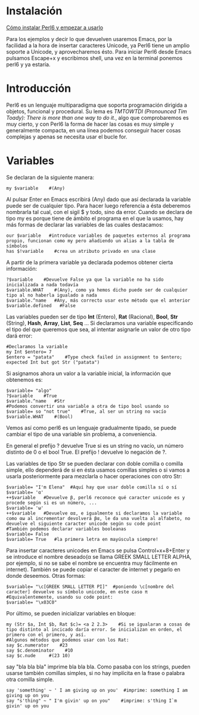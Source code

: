 # Instalación
[Cómo instalar Perl6 y empezar a usarlo](http://rakudo.org/how-to-get-rakudo/)

Para los ejemplos y decir lo que devuelven usaremos Emacs, por la facilidad a la hora de insertar caracteres Unicode, ya Perl6 tiene un amplio soporte a Unicode, y aprovecharemos ésto. Para iniciar Perl6 desde Emacs pulsamos Escape+x y escribimos shell, una vez en la terminal ponemos perl6 y ya estaría.

# Introducción
Perl6 es un lenguaje multiparadigma que soporta programación dirigida a objetos, funcional y procedural. Su lema es *TMTOWTDI (Pronounced Tim Toady): There is more than one way to do it.*, algo que comprobaremos es muy cierto, y con Perl6 la forma de hacer las cosas es muy simple y generalmente compacta, en una línea podemos conseguir hacer cosas complejas y apenas se necesita usar el bucle for.

# Variables
Se declaran de la siguiente manera:
~~~perl6
my $variable    #(Any)
~~~
Al pulsar Enter en Emacs escribirá (Any) dado que así declarada la variable puede ser de cualquier tipo. Para hacer luego referencia a ésta deberemos nombrarla tal cual, con el sigil $ y todo, sino da error. Cuando se declara de tipo my es porque tiene de ámbito el programa en el que la usamos, hay más formas de declarar las variables de las cuales destacamos:
~~~perl6
our $variable   #introduce variables de paquetes externos al programa propio, funcionan como my pero añadiendo un alias a la tabla de símbolos
has $!variable    #crea un atributo privado en una clase  
~~~
A partir de la primera variable ya declarada podemos obtener cierta información:
~~~perl6
?$variable    #Devuelve False ya que la variable no ha sido inicializada a nada todavía
$variable.WHAT    #(Any), como ya hemos dicho puede ser de cualquier tipo al no haberla igualado a nada
$variable.^name   #Any, más correcto usar este método que el anterior
$variable.defined   #False
~~~
Las variables pueden ser de tipo **Int** (Entero), **Rat** (Racional), **Bool**, **Str** (String), **Hash**, **Array**, **List**, **Seq** ... Si declaramos una variable especificando el tipo del que queremos que sea, al intentar asignarle un valor de otro tipo dará error:
~~~perl6
#Declaramos la variable
my Int $entero= 7
$entero = "patata"    #Type check failed in assignment to $entero; expected Int but got Str ("patata")
~~~
Si asignamos ahora un valor a la variable inicial, la información que obtenemos es:
~~~perl6
$variable= "algo"
?$variable    #True
$variable.^name   #Str
#Podemos convertir una variable a otra de tipo bool usando so
$variable= so "not true"    #True, al ser un string no vacío
$variable.WHAT    #(Bool)
~~~
Vemos así como perl6 es un lenguaje gradualmente tipado, se puede cambiar el tipo de una variable sin problema, a conveniencia.

En general el prefijo ? devuelve True si es un string no vacío, un número distinto de 0 o el bool True. El prefijo ! devuelve lo negación de ?.

Las variables de tipo Str se pueden declarar con doble comilla o comilla simple, ello dependerá de si en ésta usamos comillas simples o si vamos a usarla posteriormente para mezclarla o hacer operaciones con otro Str:
~~~perl6
$variable= "I'm Elena"  #Aquí hay que usar doble comilla sí o sí
$variable= 'α'
++$variable   #Devuelve β, perl6 reconoce qué caracter unicode es y procede según si es un número, ...
$variable= 'ω'
++$variable   #Devuelve αα, e igualmente si declaramos la variable como αω al incrementar devolverá βα, le da una vuelta al alfabeto, no devuelve el siguiente caracter unicode según su code point
#También podemos declarar variables booleanas
$variable= False
$variable= True   #la primera letra en mayúscula siempre!
~~~
Para insertar caracteres unicodes en Emacs se pulsa Control+x+8+Enter y se introduce el nombre deseado(α se llama GREEK SMALL LETTER ALPHA, por ejemplo, si no se sabe el nombre se encuentra muy fácilmente en internet). También se puede copiar el caracter de internet y pegarlo en donde deseemos. Otras formas:
~~~perl6
$variable= "\c[GREEK SMALL LETTER PI]"  #poniendo \c[nombre del caracter] devuelve su símbolo unicode, en este caso π
#Equivalentemente, usando su code point:
$variable= "\x03C0"
~~~
Por último, se pueden inicializar variables en bloque:
~~~perl6
my (Str $a, Int $b, Rat $c)= <a 2 2.3>    #Si se igualaran a cosas de tipo distinto al incicado daría error. Se inicializan en orden, el primero con el primero, y así.
#Algunos métodos que podemos usar con los Rat:
say $c.numerator    #23
say $c.denominator    #10
say $c.nude     #(23 10)
~~~
say "bla bla bla" imprime bla bla bla. Como pasaba con los strings, pueden usarse también comillas simples, si no hay implícita en la frase o palabra otra comilla simple.
~~~perl6
say 'something' ~ ' I am giving up on you'  #imprime: something I am giving up on you
say "s'thing" ~ " I'm givin' up on you"    #imprime: s'thing I`m givin' up on you
~~~













#

